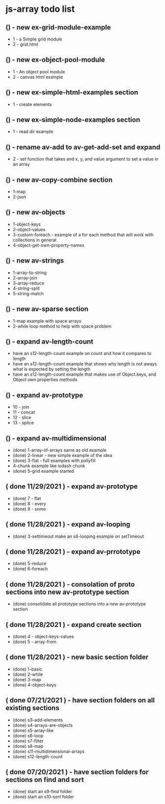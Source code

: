 # js-array todo list

## () - new ex-grid-module-example
* 1 - a Simple grid module
* 2 - grid.html

## () - new ex-object-pool-module
* 1 - An object pool module
* 2 - canvas html example

## () - new ex-simple-html-examples section
* 1 - create elements

## () - new ex-simple-node-examples section
* 1 - read dir example

## () - rename av-add to av-get-add-set and expand
* 2 - set function that takes and x, y, and value argument to set a value in an array

## () - new av-copy-combine section
* 1-map
* 2-json

## () - new av-objects
* 1-object-keys
* 2-object-values
* 3-custom-foreach - example of a for each method that will work with collections in general
* 4-object-get-own-property-names

## () - new av-strings
* 1-array-to-string
* 2-array-join
* 3-array-reduce
* 4-string-split
* 5-string-match

## () - new av-sparse section
* 1-map example with space arrays
* 2-while loop method to help with space problem

## () - expand av-length-count
* have an s12-length-count example on count and how it compares to length
* have an s12-length-count example that shows why length is not aways what is expected by setting the length
* have an s12-length-count example that makes use of Object.keys, and Object own properties methods

## () - expand av-prototype
* 10 - join
* 11 - concat
* 12 - slice
* 13 - splice

## () - expand av-multidimensional
* (done) 1-array-of-arrays same as old example
* (done) 2-linear - new simple example of the idea
* (done) 3-flat - full examples with pollyfill
* 4-chunk example like lodash chunk
* (done) 5-grid example started

## ( done 11/29/2021 ) - expand av-prototype
* (done) 7 - flat
* (done) 8 - every
* (done) 9 - some

## ( done 11/28/2021 ) - expand av-looping
* (done) 3-settimeout make an s6-looping example on setTimeout

## ( done 11/28/2021 ) - expand av-prrototype
* (done) 5-reduce
* (done) 6-foreach

## ( done 11/28/2021 ) - consolation of proto sections into new av-prototype section
* (done) consolidate all prototype sections into a new av-prototype section

## ( done 11/28/2021 ) - expand create section
* (done) 4 - object-keys-values
* (done) 5 - array-from

## ( done 11/28/2021 ) - new basic section folder
* (done) 1-basic
* (done) 2-while
* (done) 3-map
* (done) 4-object-keys 

## ( done 07/21/2021 ) - have section folders on all existing sections
* (done) s3-add-elements
* (done) s4-arrays-are-objects
* (done) s5-array-like
* (done) s6-loop
* (done) s7-filter
* (done) s8-map
* (done) s11-multidimensional-arrays
* (done) s12-length-count

## ( done 07/20/2021 ) - have section folders for sections on find and sort
* (done) start an s9-find folder
* (done) start an s10-sort folder